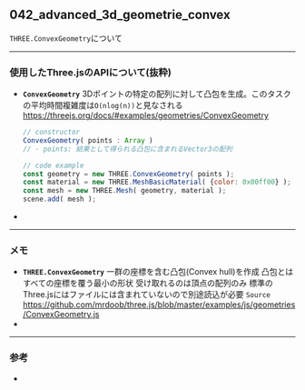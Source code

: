 ## 042_advanced_3d_geometrie_convex

``THREE.ConvexGeometry``について

---
### 使用したThree.jsのAPIについて(抜粋)

- **``ConvexGeometry``**
  3Dポイントの特定の配列に対して凸包を生成。このタスクの平均時間複雑度は``O(nlog(n))``と見なされる
  https://threejs.org/docs/#examples/geometries/ConvexGeometry

  ```javascript
  // constructor
  ConvexGeometry( points : Array )
  // - points: 結果として得られる凸包に含まれるVector3の配列
  
  // code example
  const geometry = new THREE.ConvexGeometry( points );
  const material = new THREE.MeshBasicMaterial( {color: 0x00ff00} );
  const mesh = new THREE.Mesh( geometry, material );
  scene.add( mesh );
  ```



- 

---
### メモ

- **``THREE.ConvexGeometry``**
  一群の座標を含む凸包(Convex hull)を作成
  凸包とはすべての座標を覆う最小の形状
  受け取れるのは頂点の配列のみ
  標準のThree.jsにはファイルには含まれていないので別途読込が必要
  ``Source``
  https://github.com/mrdoob/three.js/blob/master/examples/js/geometries/ConvexGeometry.js
- 

------

### 参考

- 
